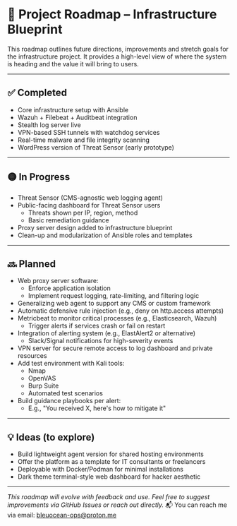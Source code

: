# 📍 Project Roadmap – Infrastructure Blueprint

This roadmap outlines future directions, improvements and stretch goals for the infrastructure project. It provides a high-level view of where the system is heading and the value it will bring to users.

---

## ✅ Completed

- Core infrastructure setup with Ansible
- Wazuh + Filebeat + Auditbeat integration
- Stealth log server live
- VPN-based SSH tunnels with watchdog services
- Real-time malware and file integrity scanning
- WordPress version of Threat Sensor (early prototype)

---

## 🟡 In Progress

- Threat Sensor (CMS-agnostic web logging agent)
- Public-facing dashboard for Threat Sensor users
  - Threats shown per IP, region, method
  - Basic remediation guidance
- Proxy server design added to infrastructure blueprint
- Clean-up and modularization of Ansible roles and templates

---

## 🔜 Planned

- Web proxy server software:
  - Enforce application isolation
  - Implement request logging, rate-limiting, and filtering logic
- Generalizing web agent to support any CMS or custom framework
- Automatic defensive rule injection (e.g., deny on http.access attempts)
- Metricbeat to monitor critical processes (e.g., Elasticsearch, Wazuh)
  - Trigger alerts if services crash or fail on restart
- Integration of alerting system (e.g., ElastAlert2 or alternative)
  - Slack/Signal notifications for high-severity events
- VPN server for secure remote access to log dashboard and private resources
- Add test environment with Kali tools:
  - Nmap
  - OpenVAS
  - Burp Suite
  - Automated test scenarios
- Build guidance playbooks per alert:
  - E.g., "You received X, here's how to mitigate it"

---

## 💡 Ideas (to explore)

- Build lightweight agent version for shared hosting environments
- Offer the platform as a template for IT consultants or freelancers
- Deployable with Docker/Podman for minimal installations
- Dark theme terminal-style web dashboard for hacker aesthetic

---

*This roadmap will evolve with feedback and use. Feel free to suggest improvements via GitHub Issues or reach out directly.*
📬 You can reach me via email: bleuocean-ops@proton.me